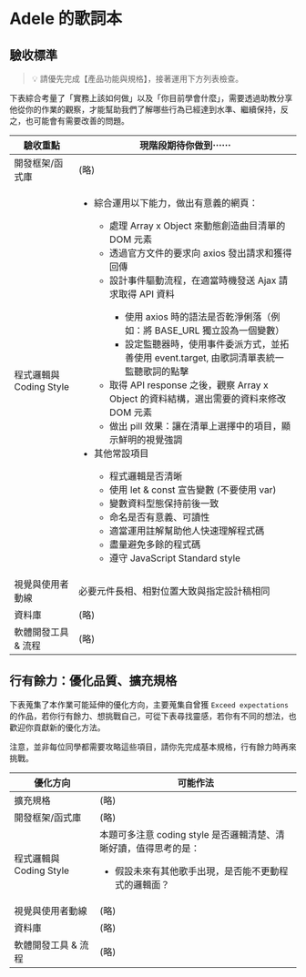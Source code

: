 # Adele 的歌詞本

## 驗收標準

> 💡  請優先完成【產品功能與規格】，接著運用下方列表檢查。

下表綜合考量了「實務上該如何做」以及「你目前學會什麼」，需要透過助教分享他從你的作業的觀察，才能幫助我們了解哪些行為已經達到水準、繼續保持，反之，也可能會有需要改善的問題。

<table>
  <thead>
    <tr>
      <th>驗收重點</td>
      <th>現階段期待你做到⋯⋯</td>
    </tr>
  </thead>
  <tbody>
    <tr>
      <td>開發框架/函式庫</td>
      <td>(略)</td>
    </tr>
    <tr>
      <td>程式邏輯與 Coding Style</td>
      <td>
        <ul>
          <li>綜合運用以下能力，做出有意義的網頁：</li>
          <ul>
            <li>處理 Array x Object 來動態創造曲目清單的 DOM 元素</li>
            <li>透過官方文件的要求向 axios 發出請求和獲得回傳</li>
            <li>設計事件驅動流程，在適當時機發送 Ajax 請求取得 API 資料</li>
              <ul>
                <li>使用 axios 時的語法是否乾淨俐落（例如：將 BASE_URL 獨立設為一個變數）</li>
                <li>設定監聽器時，使用事件委派方式，並拓善使用 event.target, 由歌詞清單表統一監聽歌詞的點擊</li>
              </ul>
            <li>取得 API response 之後，觀察 Array x Object 的資料結構，選出需要的資料來修改 DOM 元素</li>
            <li>做出 pill 效果：讓在清單上選擇中的項目，顯示鮮明的視覺強調</li>
          </ul>
          <li>其他常設項目</li>
          <ul>
            <li>程式邏輯是否清晰</li>
            <li>使用 let & const 宣告變數 (不要使用 var)</li>
            <li>變數資料型態保持前後一致</li>
            <li>命名是否有意義、可讀性</li>
            <li>適當運用註解幫助他人快速理解程式碼</li>
            <li>盡量避免多餘的程式碼</li>
            <li>遵守 JavaScript Standard style</li>
          </ul>
        </ul>
      </td>
    </tr>
      <tr>
      <td>視覺與使用者動線</td>
      <td>必要元件長相、相對位置大致與指定設計稿相同</td>
    </tr>
    <tr>
      <td>資料庫</td>
      <td>(略)</td>
    </tr>
      <tr>
      <td>軟體開發工具 & 流程</td>
      <td>(略)</td>
    </tr>
  </tbody>
</table>

## 行有餘力：優化品質、擴充規格

下表蒐集了本作業可能延伸的優化方向，主要蒐集自曾獲 `Exceed expectations` 的作品，若你行有餘力、想挑戰自己，可從下表尋找靈感，若你有不同的想法，也歡迎你貢獻新的優化方法。

注意，並非每位同學都需要攻略這些項目，請你先完成基本規格，行有餘力時再來挑戰。

<table>
  <thead>
    <tr>
      <th>優化方向</td>
      <th>可能作法</td>
    </tr>
  </thead>
  <tbody>
    <tr>
      <td>擴充規格</td>
      <td>(略)</td>
    </tr>
    <tr>
      <td>開發框架/函式庫</td>
      <td>(略)</td>
    </tr>
    <tr>
      <td>程式邏輯與 Coding Style</td>
      <td>本題可多注意 coding style 是否邏輯清楚、清晰好讀，值得思考的是：
        <ul>
          <li>假設未來有其他歌手出現，是否能不更動程式的邏輯面？</li>
        </ul>
      </td>
    </tr>
      <tr>
      <td>視覺與使用者動線</td>
      <td>(略)</td>
    </tr>
    <tr>
      <td>資料庫</td>
      <td>(略)</td>
    </tr>
      <tr>
      <td>軟體開發工具 & 流程</td>
      <td>(略)</td>
    </tr>
  </tbody>
</table>
